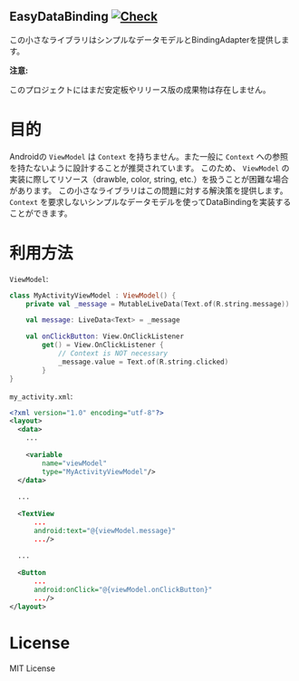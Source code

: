 EasyDataBinding [![Check](https://github.com/crimsonwoods/EasyDataBinding/actions/workflows/check.yml/badge.svg?branch=main)](https://github.com/crimsonwoods/EasyDataBinding/actions/workflows/check.yml)
----

この小さなライブラリはシンプルなデータモデルとBindingAdapterを提供します。


__注意:__

このプロジェクトにはまだ安定板やリリース版の成果物は存在しません。


# 目的
Androidの `ViewModel` は `Context` を持ちません。また一般に `Context` への参照を持たないように設計することが推奨されています。
このため、 `ViewModel` の実装に際してリソース（drawble, color, string, etc.）を扱うことが困難な場合があります。
この小さなライブラリはこの問題に対する解決策を提供します。
`Context` を要求しないシンプルなデータモデルを使ってDataBindingを実装することができます。

# 利用方法
`ViewModel`:
```Kotlin
class MyActivityViewModel : ViewModel() {
    private val _message = MutableLiveData(Text.of(R.string.message))

    val message: LiveData<Text> = _message

    val onClickButton: View.OnClickListener
        get() = View.OnClickListener {
            // Context is NOT necessary 
            _message.value = Text.of(R.string.clicked)
        }
}
```

`my_activity.xml`:
```XML
<?xml version="1.0" encoding="utf-8"?>
<layout>
  <data>
    ...
    
    <variable
        name="viewModel"
        type="MyActivityViewModel"/>
  </data>
  
  ...
  
  <TextView
      ...
      android:text="@{viewModel.message}"
      .../>
  
  ...
  
  <Button
      ...
      android:onClick="@{viewModel.onClickButton}"
      .../>
</layout>
```

# License
MIT License
